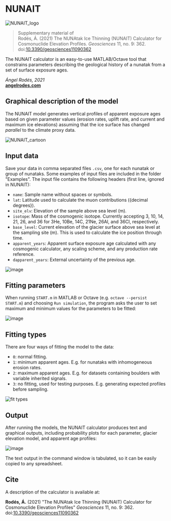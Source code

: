# NUNAIT

![NUNAIT_logo](https://user-images.githubusercontent.com/53089531/129394469-bd579e0d-14f3-4eeb-98ef-528a92301586.png)

>Supplementary material of \
>Rodés, Á. (2021) The NUNAtak Ice Thinning (NUNAIT) Calculator for Cosmonuclide Elevation Profiles. *Geosciences* 11, no. 9: 362. doi:[10.3390/geosciences11090362](https://doi.org/10.3390/geosciences11090362 )

The NUNAIT calculator is an easy-to-use MATLAB/Octave tool that constrains parameters describing the geological history of a nunatak from a set of surface exposure ages.

*Ángel Rodés, 2021*\
[**angelrodes.com**](http://www.angelrodes.com/)

## Graphical description of the model

The NUNAIT model generates vertical profiles of apparent exposure ages based on given parameter values (erosion rates, uplift rate, and current and maximum ice elevations) assuming that the ice surface has changed *parallel* to the climate proxy data.

![NUNAIT_cartoon](https://user-images.githubusercontent.com/53089531/129214127-8459cb71-7675-4239-bc63-5f1075c46a7f.png)

## Input data

Save your data in comma separated files ```.csv```, one for each nunatak or group of nunataks. Some examples of input files are included in the folder "Examples". The input file contains the following headers (first line, ignored in NUNAIT): 

* ```name```: Sample name without spaces or symbols.
* ```lat```: Latitude used to calculate the muon contributions ({decimal degrees}).
* ```site_elv```: Elevation of the sample above sea level (m).
* ```isotope```: Mass of the cosmogenic isotope. Currently accepting 3, 10, 14, 21, 26, and 36 for 3He, 10Be, 14C, 21Ne, 26Al, and 36Cl, respectively.
* ```base_level```: Current elevation of the glacier surface above sea level at the sampling site (m). This is used to calculate the ice position through time.
* ```apparent_years```: Apparent surface exposure age calculated with any cosmogenic calculator, any scaling scheme, and any production rate reference.
* ```dapparent_years```: External uncertainty of the previous age.

![image](https://user-images.githubusercontent.com/53089531/131122210-d86e1034-834f-433a-b599-4ffc4081a194.png)

## Fitting parameters

When running ```START.m``` in MATLAB or Octave (e.g. ```octave --persist START.m```) and choosing ```Run simulation```, the program asks the user to set maximum and minimum values for the parameters to be fitted:

![image](https://user-images.githubusercontent.com/53089531/131124678-7670b0f6-deef-4c93-9729-c8ee10168486.png)


## Fitting types

There are four ways of fitting the model to the data: 
* ```0```: normal fitting.
* ```1```: minimum apparent ages. E.g. for nunataks with inhomogeneous erosion rates.
* ```2```: maximum apparent ages. E.g. for datasets containing boulders with variable inherited signals.
* ```3```: no fitting, used for testing purposes. E.g. generating expected profiles before sampling.

![fit types](https://user-images.githubusercontent.com/53089531/129227177-fae66375-82c1-48d5-9581-db72d63c778e.png)

## Output

After running the models, the NUNAIT calculator produces text and graphical outputs, including probability plots for each parameter, glacier elevation model, and apparent age profiles:

![image](https://user-images.githubusercontent.com/53089531/131139758-52c595c0-8483-45e5-862f-532c752dd963.png)

The text output in the command window is tabulated, so it can be easily copied to any spreadsheet.


## Cite

A description of the calculator is available at:

**Rodés, Á.** (2021) "The NUNAtak Ice Thinning (NUNAIT) Calculator for Cosmonuclide Elevation Profiles" *Geosciences* 11, no. 9: 362. doi:[10.3390/geosciences11090362](https://doi.org/10.3390/geosciences11090362 )
